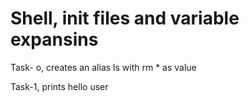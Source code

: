 # Shell, init  files and variable expansins
Task- o, creates an alias ls with rm * as value

Task-1, prints hello user   
